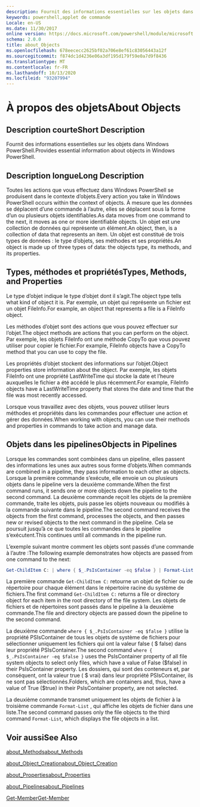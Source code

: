 ```yaml
---
description: Fournit des informations essentielles sur les objets dans Windows PowerShell.
keywords: powershell,applet de commande
Locale: en-US
ms.date: 11/30/2017
online version: https://docs.microsoft.com/powershell/module/microsoft.powershell.core/about/about_objects?view=powershell-5.1&WT.mc_id=ps-gethelp
schema: 2.0.0
title: about_Objects
ms.openlocfilehash: 678eececc2625bf02a706e8ef61c83056443a12f
ms.sourcegitcommit: f874dc1d4236e06a3df195d179f59e0a7d9f8436
ms.translationtype: MT
ms.contentlocale: fr-FR
ms.lasthandoff: 10/13/2020
ms.locfileid: "93207994"
---
```

# <a name="about-objects"></a><span data-ttu-id="733a5-104">À propos des objets</span><span class="sxs-lookup"><span data-stu-id="733a5-104">About Objects</span></span>

## <a name="short-description"></a><span data-ttu-id="733a5-105">Description courte</span><span class="sxs-lookup"><span data-stu-id="733a5-105">Short Description</span></span>

<span data-ttu-id="733a5-106">Fournit des informations essentielles sur les objets dans Windows PowerShell.</span><span class="sxs-lookup"><span data-stu-id="733a5-106">Provides essential information about objects in Windows PowerShell.</span></span>

## <a name="long-description"></a><span data-ttu-id="733a5-107">Description longue</span><span class="sxs-lookup"><span data-stu-id="733a5-107">Long Description</span></span>

<span data-ttu-id="733a5-108">Toutes les actions que vous effectuez dans Windows PowerShell se produisent dans le contexte d’objets.</span><span class="sxs-lookup"><span data-stu-id="733a5-108">Every action you take in Windows PowerShell occurs within the context of objects.</span></span> <span data-ttu-id="733a5-109">À mesure que les données se déplacent d’une commande à l’autre, elles se déplacent sous la forme d’un ou plusieurs objets identifiables.</span><span class="sxs-lookup"><span data-stu-id="733a5-109">As data moves from one command to the next, it moves as one or more identifiable objects.</span></span> <span data-ttu-id="733a5-110">Un objet est une collection de données qui représente un élément.</span><span class="sxs-lookup"><span data-stu-id="733a5-110">An object, then, is a collection of data that represents an item.</span></span> <span data-ttu-id="733a5-111">Un objet est constitué de trois types de données : le type d’objets, ses méthodes et ses propriétés.</span><span class="sxs-lookup"><span data-stu-id="733a5-111">An object is made up of three types of data: the objects type, its methods, and its properties.</span></span>

## <a name="types-methods-and-properties"></a><span data-ttu-id="733a5-112">Types, méthodes et propriétés</span><span class="sxs-lookup"><span data-stu-id="733a5-112">Types, Methods, and Properties</span></span>

<span data-ttu-id="733a5-113">Le type d’objet indique le type d’objet dont il s’agit.</span><span class="sxs-lookup"><span data-stu-id="733a5-113">The object type tells what kind of object it is.</span></span> <span data-ttu-id="733a5-114">Par exemple, un objet qui représente un fichier est un objet FileInfo.</span><span class="sxs-lookup"><span data-stu-id="733a5-114">For example, an object that represents a file is a FileInfo object.</span></span>

<span data-ttu-id="733a5-115">Les méthodes d’objet sont des actions que vous pouvez effectuer sur l’objet.</span><span class="sxs-lookup"><span data-stu-id="733a5-115">The object methods are actions that you can perform on the object.</span></span>
<span data-ttu-id="733a5-116">Par exemple, les objets FileInfo ont une méthode CopyTo que vous pouvez utiliser pour copier le fichier.</span><span class="sxs-lookup"><span data-stu-id="733a5-116">For example, FileInfo objects have a CopyTo method that you can use to copy the file.</span></span>

<span data-ttu-id="733a5-117">Les propriétés d’objet stockent des informations sur l’objet.</span><span class="sxs-lookup"><span data-stu-id="733a5-117">Object properties store information about the object.</span></span> <span data-ttu-id="733a5-118">Par exemple, les objets FileInfo ont une propriété LastWriteTime qui stocke la date et l’heure auxquelles le fichier a été accédé le plus récemment.</span><span class="sxs-lookup"><span data-stu-id="733a5-118">For example, FileInfo objects have a LastWriteTime property that stores the date and time that the file was most recently accessed.</span></span>

<span data-ttu-id="733a5-119">Lorsque vous travaillez avec des objets, vous pouvez utiliser leurs méthodes et propriétés dans les commandes pour effectuer une action et gérer des données.</span><span class="sxs-lookup"><span data-stu-id="733a5-119">When working with objects, you can use their methods and properties in commands to take action and manage data.</span></span>

## <a name="objects-in-pipelines"></a><span data-ttu-id="733a5-120">Objets dans les pipelines</span><span class="sxs-lookup"><span data-stu-id="733a5-120">Objects in Pipelines</span></span>

<span data-ttu-id="733a5-121">Lorsque les commandes sont combinées dans un pipeline, elles passent des informations les unes aux autres sous forme d’objets.</span><span class="sxs-lookup"><span data-stu-id="733a5-121">When commands are combined in a pipeline, they pass information to each other as objects.</span></span> <span data-ttu-id="733a5-122">Lorsque la première commande s’exécute, elle envoie un ou plusieurs objets dans le pipeline vers la deuxième commande.</span><span class="sxs-lookup"><span data-stu-id="733a5-122">When the first command runs, it sends one or more objects down the pipeline to the second command.</span></span> <span data-ttu-id="733a5-123">La deuxième commande reçoit les objets de la première commande, traite les objets, puis passe les objets nouveaux ou modifiés à la commande suivante dans le pipeline.</span><span class="sxs-lookup"><span data-stu-id="733a5-123">The second command receives the objects from the first command, processes the objects, and then passes new or revised objects to the next command in the pipeline.</span></span>
<span data-ttu-id="733a5-124">Cela se poursuit jusqu’à ce que toutes les commandes dans le pipeline s’exécutent.</span><span class="sxs-lookup"><span data-stu-id="733a5-124">This continues until all commands in the pipeline run.</span></span>

<span data-ttu-id="733a5-125">L’exemple suivant montre comment les objets sont passés d’une commande à l’autre :</span><span class="sxs-lookup"><span data-stu-id="733a5-125">The following example demonstrates how objects are passed from one command to the next:</span></span>

```powershell
Get-ChildItem C: | where { $_.PsIsContainer -eq $false } | Format-List
```

<span data-ttu-id="733a5-126">La première commande `Get-ChildItem C:` retourne un objet de fichier ou de répertoire pour chaque élément dans le répertoire racine du système de fichiers.</span><span class="sxs-lookup"><span data-stu-id="733a5-126">The first command `Get-ChildItem C:` returns a file or directory object for each item in the root directory of the file system.</span></span> <span data-ttu-id="733a5-127">Les objets de fichiers et de répertoires sont passés dans le pipeline à la deuxième commande.</span><span class="sxs-lookup"><span data-stu-id="733a5-127">The file and directory objects are passed down the pipeline to the second command.</span></span>

<span data-ttu-id="733a5-128">La deuxième commande `where { $_.PsIsContainer -eq $false }` utilise la propriété PSIsContainer de tous les objets de système de fichiers pour sélectionner uniquement les fichiers qui ont la valeur false ( \$ false) dans leur propriété PSIsContainer.</span><span class="sxs-lookup"><span data-stu-id="733a5-128">The second command `where { $_.PsIsContainer -eq $false }` uses the PsIsContainer property of all file system objects to select only files, which have a value of False (\$false) in their PsIsContainer property.</span></span> <span data-ttu-id="733a5-129">Les dossiers, qui sont des conteneurs et, par conséquent, ont la valeur true ( \$ vrai) dans leur propriété PSIsContainer, ils ne sont pas sélectionnés.</span><span class="sxs-lookup"><span data-stu-id="733a5-129">Folders, which are containers and, thus, have a value of True (\$true) in their PsIsContainer property, are not selected.</span></span>

<span data-ttu-id="733a5-130">La deuxième commande transmet uniquement les objets de fichier à la troisième commande `Format-List` , qui affiche les objets de fichier dans une liste.</span><span class="sxs-lookup"><span data-stu-id="733a5-130">The second command passes only the file objects to the third command `Format-List`, which displays the file objects in a list.</span></span>

## <a name="see-also"></a><span data-ttu-id="733a5-131">Voir aussi</span><span class="sxs-lookup"><span data-stu-id="733a5-131">See Also</span></span>

[<span data-ttu-id="733a5-132">about_Methods</span><span class="sxs-lookup"><span data-stu-id="733a5-132">about_Methods</span></span>](about_Methods.md)

[<span data-ttu-id="733a5-133">about_Object_Creation</span><span class="sxs-lookup"><span data-stu-id="733a5-133">about_Object_Creation</span></span>](about_Object_Creation.md)

[<span data-ttu-id="733a5-134">about_Properties</span><span class="sxs-lookup"><span data-stu-id="733a5-134">about_Properties</span></span>](about_Properties.md)

[<span data-ttu-id="733a5-135">about_Pipelines</span><span class="sxs-lookup"><span data-stu-id="733a5-135">about_Pipelines</span></span>](about_Pipelines.md)

[<span data-ttu-id="733a5-136">Get-Member</span><span class="sxs-lookup"><span data-stu-id="733a5-136">Get-Member</span></span>](xref:Microsoft.PowerShell.Utility.Get-Member)
